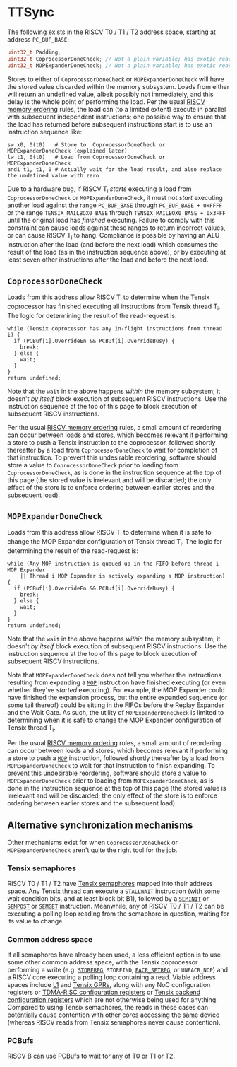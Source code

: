 # TTSync

The following exists in the RISCV T0 / T1 / T2 address space, starting at address `PC_BUF_BASE`:

```c
uint32_t Padding;
uint32_t CoprocessorDoneCheck; // Not a plain variable; has exotic read/write behaviours (see below).
uint32_t MOPExpanderDoneCheck; // Not a plain variable; has exotic read/write behaviours (see below).
```

Stores to either of `CoprocessorDoneCheck` or `MOPExpanderDoneCheck` will have the stored value discarded within the memory subsystem. Loads from either will return an undefined value, albeit possibly not immediately, and this delay is the whole point of performing the load. Per the usual [RISCV memory ordering](MemoryOrdering.md) rules, the load can (to a limited extent) execute in parallel with subsequent independent instructions; one possible way to ensure that the load has returned before subsequent instructions start is to use an instruction sequence like:
```
sw x0, 0(t0)   # Store to  CoprocessorDoneCheck or MOPExpanderDoneCheck (explained later)
lw t1, 0(t0)   # Load from CoprocessorDoneCheck or MOPExpanderDoneCheck
andi t1, t1, 0 # Actually wait for the load result, and also replace the undefined value with zero
```

Due to a hardware bug, if RISCV T<sub>i</sub> _starts_ executing a load from `CoprocessorDoneCheck` or `MOPExpanderDoneCheck`, it must not _start_ executing another load against the range `PC_BUF_BASE` through `PC_BUF_BASE + 0xFFFF` or the range `TENSIX_MAILBOX0_BASE` through `TENSIX_MAILBOX0_BASE + 0x3FFF` until the original load has _finished_ executing. Failure to comply with this constraint can cause loads against these ranges to return incorrect values, or can cause RISCV T<sub>i</sub> to hang. Compliance is possible by having an ALU instruction after the load (and before the next load) which consumes the result of the load (as in the instruction sequence above), or by executing at least seven other instructions after the load and before the next load.

## `CoprocessorDoneCheck`

Loads from this address allow RISCV T<sub>i</sub> to determine when the Tensix coprocessor has finished executing all instructions from Tensix thread T<sub>i</sub>. The logic for determining the result of the read-request is:
```
while (Tensix coprocessor has any in-flight instructions from thread i) {
  if (PCBuf[i].OverrideEn && PCBuf[i].OverrideBusy) {
    break;
  } else {
    wait;
  }
}
return undefined;
```
Note that the `wait` in the above happens _within_ the memory subsystem; it doesn't _by itself_ block execution of subsequent RISCV instructions. Use the instruction sequence at the top of this page to block execution of subsequent RISCV instructions.

Per the usual [RISCV memory ordering](MemoryOrdering.md) rules, a small amount of reordering can occur between loads and stores, which becomes relevant if performing a store to push a Tensix instruction to the coprocessor, followed shortly thereafter by a load from `CoprocessorDoneCheck` to wait for completion of that instruction. To prevent this undesirable reordering, software should store a value to `CoprocessorDoneCheck` prior to loading from `CoprocessorDoneCheck`, as is done in the instruction sequence at the top of this page (the stored value is irrelevant and will be discarded; the only effect of the store is to enforce ordering between earlier stores and the subsequent load).

## `MOPExpanderDoneCheck`

Loads from this address allow RISCV T<sub>i</sub> to determine when it is safe to change the MOP Expander configuration of Tensix thread T<sub>i</sub>. The logic for determining the result of the read-request is:
```
while (Any MOP instruction is queued up in the FIFO before thread i MOP Expander
    || Thread i MOP Expander is actively expanding a MOP instruction) {
  if (PCBuf[i].OverrideEn && PCBuf[i].OverrideBusy) {
    break;
  } else {
    wait;
  }
}
return undefined;
```

Note that the `wait` in the above happens _within_ the memory subsystem; it doesn't _by itself_ block execution of subsequent RISCV instructions. Use the instruction sequence at the top of this page to block execution of subsequent RISCV instructions.

Note that `MOPExpanderDoneCheck` does not tell you whether the instructions resulting from expanding a [`MOP`](../TensixCoprocessor/MOP.md) instruction have finished executing (or even whether they've _started_ executing). For example, the MOP Expander could have finished the expansion process, but the entire expanded sequence (or some tail thereof) could be sitting in the FIFOs before the Replay Expander and the Wait Gate. As such, the utility of `MOPExpanderDoneCheck` is limited to determining when it is safe to change the MOP Expander configuration of Tensix thread T<sub>i</sub>.

Per the usual [RISCV memory ordering](MemoryOrdering.md) rules, a small amount of reordering can occur between loads and stores, which becomes relevant if performing a store to push a [`MOP`](../TensixCoprocessor/MOP.md) instruction, followed shortly thereafter by a load from `MOPExpanderDoneCheck` to wait for that instruction to finish expanding. To prevent this undesirable reordering, software should store a value to `MOPExpanderDoneCheck` prior to loading from `MOPExpanderDoneCheck`, as is done in the instruction sequence at the top of this page (the stored value is irrelevant and will be discarded; the only effect of the store is to enforce ordering between earlier stores and the subsequent load).

## Alternative synchronization mechanisms

Other mechanisms exist for when `CoprocessorDoneCheck` or `MOPExpanderDoneCheck` aren't quite the right tool for the job.

### Tensix semaphores

RISCV T0 / T1 / T2 have [Tensix semaphores](../TensixCoprocessor/SyncUnit.md#semaphores) mapped into their address space. Any Tensix thread can execute a [`STALLWAIT`](../TensixCoprocessor/STALLWAIT.md) instruction (with some wait condition bits, and at least block bit B1), followed by a [`SEMINIT`](../TensixCoprocessor/SEMINIT.md) or [`SEMPOST`](../TensixCoprocessor/SEMPOST.md) or [`SEMGET`](../TensixCoprocessor/SEMGET.md) instruction. Meanwhile, any of RISCV T0 / T1 / T2 can be executing a polling loop reading from the semaphore in question, waiting for its value to change.

### Common address space

If all semaphores have already been used, a less efficient option is to use some other common address space, with the Tensix coprocessor performing a write (e.g. [`STOREREG`](../TensixCoprocessor/STOREREG.md), `STOREIND`, [`PACR_SETREG`](../TensixCoprocessor/PACR_SETREG.md), or `UNPACR_NOP`) and a RISCV core executing a polling loop containing a read. Viable address spaces include [L1](../L1.md) and [Tensix GPRs](../TensixCoprocessor/ScalarUnit.md#gprs), along with any NoC configuration registers or [TDMA-RISC configuration registers](../TDMA-RISC.md) or [Tensix backend configuration registers](../TensixCoprocessor/BackendConfiguration.md) which are not otherwise being used for anything. Compared to using Tensix semaphores, the reads in these cases can potentially cause contention with other cores accessing the same device (whereas RISCV reads from Tensix semaphores never cause contention).

### PCBufs

RISCV B can use [PCBufs](PCBufs.md) to wait for any of T0 or T1 or T2.
